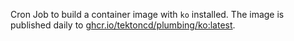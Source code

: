 Cron Job to build a container image with `ko` installed.
The image is published daily to [ghcr.io/tektoncd/plumbing/ko:latest](ghcr.io/tektoncd/plumbing/ko:latest).

